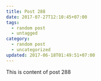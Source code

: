 ```yaml
---
title: Post 288
date: 2017-07-27T12:10:45+07:00
tags:
  - random post
  - untagged
category:
  - random post
  - uncategorized
updated: 2017-06-18T01:49:51+07:00
---
```

This is content of post 288